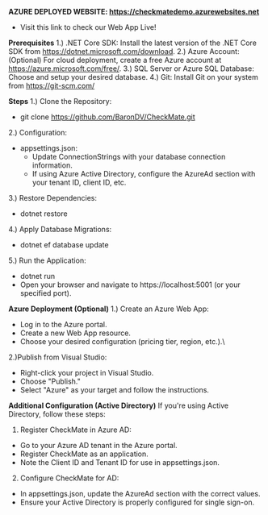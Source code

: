 **AZURE DEPLOYED WEBSITE:
https://checkmatedemo.azurewebsites.net**
- Visit this link to check our Web App Live!

**Prerequisites**
1.) .NET Core SDK: Install the latest version of the .NET Core SDK from https://dotnet.microsoft.com/download.
2.) Azure Account: (Optional) For cloud deployment, create a free Azure account at https://azure.microsoft.com/free/.
3.) SQL Server or Azure SQL Database: Choose and setup your desired database.
4.) Git: Install Git on your system from https://git-scm.com/

**Steps**
1.) Clone the Repository: 
  - git clone https://github.com/BaronDV/CheckMate.git
    
2.) Configuration:
- appsettings.json:
  - Update ConnectionStrings with your database connection information.
  - If using Azure Active Directory, configure the AzureAd section with your tenant ID, client ID, etc.

3.) Restore Dependencies:
  - dotnet restore
    
4.) Apply Database Migrations:
  - dotnet ef database update

5.) Run the Application:
  - dotnet run
  - Open your browser and navigate to https://localhost:5001 (or your specified port).

**Azure Deployment (Optional)**
1.) Create an Azure Web App:
  - Log in to the Azure portal.
  - Create a new Web App resource.
  - Choose your desired configuration (pricing tier, region, etc.).\
    
2.)Publish from Visual Studio:
- Right-click your project in Visual Studio.
- Choose "Publish."
- Select "Azure" as your target and follow the instructions.

**Additional Configuration (Active Directory)**
If you're using Active Directory, follow these steps:
1. Register CheckMate in Azure AD:
  - Go to your Azure AD tenant in the Azure portal.
  - Register CheckMate as an application.
  - Note the Client ID and Tenant ID for use in appsettings.json.
    
2. Configure CheckMate for AD:
  - In appsettings.json, update the AzureAd section with the correct values.
  - Ensure your Active Directory is properly configured for single sign-on.

